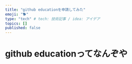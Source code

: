 ```yaml
---
title: "github educationを申請してみた"
emoji: "🐕"
type: "tech" # tech: 技術記事 / idea: アイデア
topics: []
published: false
---
```

# github educationってなんぞや